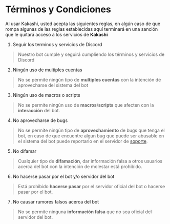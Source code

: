 # Términos y Condiciones

Al usar Kakashi, usted acepta las siguientes reglas, en algún caso de que rompa algunas de las reglas establecidas aquí terminará en una sanción que le quitará acceso a los servicios de **Kakashi**


1. Seguir los terminos y servicios de Discord
> Nuestro bot cumple y seguirá cumpliendo los términos y servicios de Discord

2. Ningún uso de multiples cuentas
> No se permite ningún tipo de **multiples cuentas** con la intención de aprovecharse del sistema del bot

3. Ningún uso de macros o scripts
> No se permite ningún uso de **macros**/**scripts** que afecten con la **interacción** del bot.

4. No aprovecharse de bugs
> No se permite ningún tipo de **aprovechamiento** de bugs que tenga el bot, en caso de que encuentre algun bug que puede ser abusable en el sistema del bot puede reportarlo en el servidor de [soporte](https://discord.gg/kvnGMFg).

5. No difamar 
> Cualquier tipo de **difamación**, dar información falsa a otros usuarios acerca del bot con la intención de molestar está prohibido.

6. No hacerse pasar por el bot y/o servidor del bot
> Está prohibido **hacerse pasar** por el servidor oficial del bot o hacerse pasar por el bot.

7. No causar rumores falsos acerca del bot
> No se permite ninguna **información falsa** que no sea oficial del servidor del bot.
